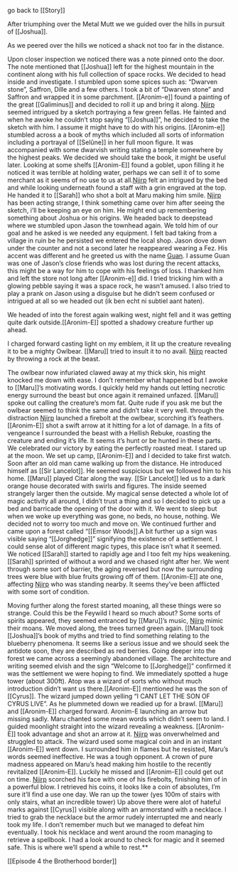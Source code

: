 go back to [[Story]]

After triumphing over the Metal Mutt we we guided over the hills in pursuit of [[Joshua]].

As we peered over the hills we noticed a shack not too far in the distance.

Upon closer inspection we noticed there was a note pinned onto the door. The note mentioned that [[Joshua]] left for the highest mountain in the continent along with his full collection of space rocks. We decided to head inside and investigate. I stumbled upon some spices such as: “Dwarven stone”, Saffron, Dille and a few others. I took a bit of “Dwarven stone” and Saffron and wrapped it in some parchment. [[Aronim-e]] found a painting of the great [[Galiminus]] and decided to roll it up and bring it along. [Njirp](リ⋮╎∷!¡) seemed intrigued by a sketch portraying a few green fellas. He fainted and when he awoke he couldn’t stop saying “[[Joshua]]”, he decided to take the sketch with him. I assume it might have to do with his origins. [[Aronim-e]] stumbled across a a book of myths which included all sorts of information including a portrayal of [[Selûne]] in her full moon figure. It was accompanied with some dwarvish writing stating a temple somewhere by the highest peaks. We decided we should take the book, it might be useful later. Looking at some shelfs [[Aronim-E]] found a goblet, upon filling it he noticed it was terrible at holding water, perhaps we can sell it of to some merchant as it seems of no use to us at all.[Njirp](リ⋮╎∷!¡) felt an intrigued by the bed and while looking underneath found a staff with a grin engraved at the top. He handed it to [[Sarah]] who shot a bolt at Maru making him smile. [Njirp](リ⋮╎∷!¡) has been acting strange, I think something came over him after seeing the sketch, i’ll be keeping an eye on him. He might end up remembering something about Joshua or his origins. We headed back to deepstead where we stumbled upon Jason the townhead again. We told him of our goal and he asked is we needed any equipment. I felt bad taking from a village in ruin be he persisted we entered the local shop. Jason dove down under the counter and not a second later he reappeared wearing a Fez. His accent was different and he greeted us with the name [Guan](jonas-guan). I assume Guan was one of Jason’s close friends who was lost during the recent attacks, this might be a way for him to cope with his feelings of loss. I thanked him and left the store not long after [[Aronim-e]] did. I tried tricking him with a glowing pebble saying it was a space rock, he wasn’t amused. I also tried to play a prank on Jason using a disguise but he didn’t seem confused or intrigued at all so we headed out (ik ben echt ni subtiel aant haten).

We headed of into the forest again walking west, night fell and it was getting quite dark outside.[[Aronim-E]] spotted a shadowy creature further up ahead.

I charged forward casting light on my emblem, it lit up the creature revealing it to be a mighty Owlbear. [[Maru]] tried to insult it to no avail. [Njirp](リ⋮╎∷!¡) reacted by throwing a rock at the beast.

The owlbear now infuriated clawed away at my thick skin, his might knocked me down with ease. I don’t remember what happened but I awoke to [[Maru]]’s motivating words. I quickly held my hands out letting necrotic energy surround the beast but once again it remained unfazed. [[Maru]] spoke out calling the creature’s mom fat. Quite rude if you ask me but the owlbear seemed to think the same and didn’t take it very well. through the distraction [Njirp](リ⋮╎∷!¡) launched a firebolt at the owlbear, scorching it’s feathers. [[Aronim-E]] shot a swift arrow at it hitting for a lot of damage. In a fits of vengeance I surrounded the beast with a Hellish Rebuke, roasting the creature and ending it’s life. It seems it’s hunt or be hunted in these parts. We celebrated our victory by eating the perfectly roasted meat. I stared up at the moon. We set up camp, [[Aronim-E]] and I decided to take first watch. Soon after an old man came walking up from the distance. He introduced himself as [[Sir Lancelot]]. He seemed suspicious but we followed him to his home. [[Maru]] played Citar along the way. [[Sir Lancelot]] led us to a dark orange house decorated with swirls and figures. The inside seemed strangely larger then the outside. My magical sense detected a whole lot of magic activity all around, I didn’t trust a thing and so I decided to pick up a bed and barricade the opening of the door with it. We went to sleep but when we woke up everything was gone, no beds, no house, nothing. We decided not to worry too much and move on. We continued further and came upon a forest called “[[Emsor Woods]].A bit further up a sign was visible saying “[[Jorghedge]]” signifying the existence of a settlement. I could sense alot of different magic types, this place isn’t what it seemed. We noticed [[Sarah]] started to rapidly age and I too felt my hips weakening. [[Sarah]] sprinted of without a word and we chased right after her. We went through some sort of barrier, the aging reversed but now the surrounding trees were blue with blue fruits growing off of them. [[Aronim-E]] ate one, affecting [Njirp](リ⋮╎∷!¡) who was standing nearby. It seems they’ve been afflicted with some sort of condition.

Moving further along the forest started moaning, all these things were so strange. Could this be the Feywild I heard so much about? Some sorts of spirits appeared, they seemed entranced by [[Maru]]’s music, [Njirp](リ⋮╎∷!¡) mimic their moans. We moved along, the trees turned green again. [[Maru]] took [[Joshua]]’s book of myths and tried to find something relating to the blueberry phenomena. It seems like a serious issue and we should seek the antidote soon, they are described as red berries. Going deeper into the forest we came across a seemingly abandoned village. The architecture and writing seemed elvish and the sign “Welcome to [[Jorghedge]]” confirmed it was the settlement we were hoping to find. We immediately spotted a huge tower (about 300ft). Atop was a wizard of sorts who without much introduction didn’t want us there.[[Aronim-E]] mentioned he was the son of [[Cyrus]]. The wizard jumped down yelling “I CANT LET THE SON OF CYRUS LIVE”. As he plummeted down we readied up for a brawl. [[Maru]] and [[Aronim-E]] charged forward. Aronim-E launching an arrow but missing sadly. Maru chanted some mean words which didn’t seem to land. I guided moonlight straight into the wizard revealing a weakness. [[Aronim-E]] took advantage and shot an arrow at it. [Njirp](リ⋮╎∷!¡) was onverwhelmed and struggled to attack. The wizard used some magical coin and in an instant [[Aronim-E]] went down. I surrounded him in flames but he resisted, Maru’s words seemed ineffective. He was a tough opponent. A crown of pure madness appeared on Maru’s head making him hostile to the recently revitalized [[Aronim-E]]. Luckily he missed and [[Aronim-E]] could get out on time. [Njirp](リ⋮╎∷!¡) scorched his face with one of his firebolts, finishing him of in a powerful blow. I retrieved his coins, it looks like a coin of absolutes, I’m sure it’ll find a use one day. We ran up the tower (yes 100m of stairs with only stairs, what an incredible tower) Up above there were alot of hateful marks against [[Cyrus]] visible along with an armorstand with a necklace. I tried to grab the necklace but the armor rudely interrupted me and nearly took my life. I don’t remember much but we managed to defeat him eventually. I took his necklace and went around the room managing to retrieve a spellbook. I had a look around to check for magic and it seemed safe. This is where we’ll spend a while to rest.**

[[Episode 4 the Brotherhood border]]